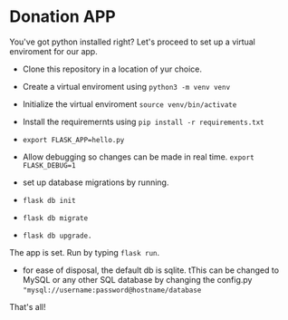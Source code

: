 Donation APP
=======

You've got python installed right? 
Let's proceed to set up a virtual enviroment for our app. 

- Clone this repository in a location of yur choice. 

- Create a virtual enviroment using  `python3 -m venv venv`

- Initialize the virtual enviroment `source venv/bin/activate`

- Install the requiremernts using `pip install -r requirements.txt`

- `export FLASK_APP=hello.py`

- Allow debugging so changes can be made in real time.             `export FLASK_DEBUG=1`

- set up database migrations by running.


- `flask db init`
- `flask db migrate`
- `flask db upgrade. `



The app is set. 
Run by typing `flask run`. 

- for ease of disposal, the default db is sqlite. 
tThis can be changed to MySQL or any other SQL database by changing the config.py  `"mysql://username:password@hostname/database`


That's all!
